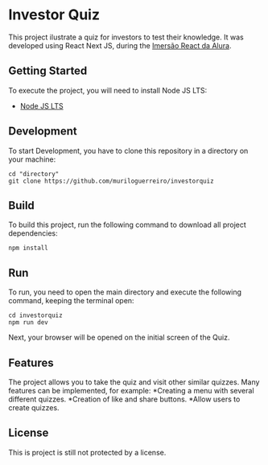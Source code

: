 # Investor Quiz

This project ilustrate a quiz for investors to test their knowledge. It was developed using React Next JS, during the [Imersão React da Alura](https://www.alura.com.br/).

## Getting Started

To execute the project, you will need to install Node JS LTS:

- [Node JS LTS](https://nodejs.org/dist/v14.15.4/node-v14.15.4-x64.msi)

## Development

To start Development, you have to clone this repository in a directory on your machine:

```shell
cd "directory"
git clone https://github.com/muriloguerreiro/investorquiz
```

## Build

To build this project, run the following command to download all project dependencies:

```shell
npm install
```

## Run

To run, you need to open the main directory and execute the following command, keeping the terminal open:

```shell
cd investorquiz
npm run dev
```

Next, your browser will be opened on the initial screen of the Quiz.

## Features

The project allows you to take the quiz and visit other similar quizzes.
Many features can be implemented, for example:
*Creating a menu with several different quizzes.
*Creation of like and share buttons.
*Allow users to create quizzes.

## License

This is project is still not protected by a license.
